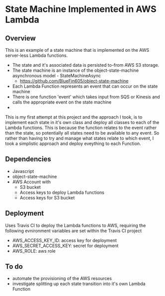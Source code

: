 # State Machine Implemented in AWS Lambda

## Overview
This is an example of a state machine that is implemented on the AWS server-less Lambda functions.  
- The state and it's associated data is persisted to-from AWS S3 storage.
- The state machine is an instance of the object-state-machine asynchronous model - StateMachineAsync 
    - https://github.com/BlueFin605/object-state-machine
- Each Lambda Function represents an event that can occur on the state machine
- There is one function 'event' which takes input from SQS or Kinesis and calls the appropriate event on the state machine
-
This is my first attempt at this project and the approach I took, is to implement each state in it's own class and deploy all classes to each of the Lambda functions.  This is because the function relates to the event rather than the state, so potentially all states need to be available to any event.  So rather than having to try and manage what states relate to which event, I took a simplistic approach and deploy eveything to each Function.

## Dependencies
- Javascript
- object-state-machine
- AWS Account with
    - S3 bucket
    - Access keys to deploy Lambda functions
    - Access keys for S3 bucket

## Deployment
Uses Travis CI to deploy the Lambda functions to AWS, requiring the following evnironment variables are set within the Travis CI project
- AWS_ACCESS_KEY_ID: access key for deployment
- AWS_SECRET_ACCESS_KEY: secret for deployment
- AWS_ROLE: aws role

## To do
- automate the provisioning of the AWS resources
- investigate splitting up each state transition into it's own Lambda Function
